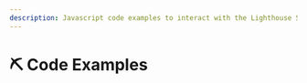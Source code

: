 ```yaml
---
description: Javascript code examples to interact with the Lighthouse SDK
---
```


# ⛏ Code Examples

